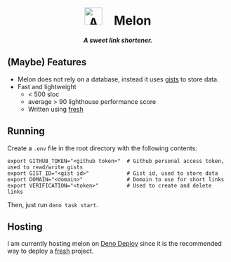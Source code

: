 # <div align="center"><img src="https://raw.githubusercontent.com/not-ivy/melon/master/static/watermelon.webp" alt="An oversimplified watermelon" width="40px" />&nbsp;&nbsp;&nbsp;&nbsp;Melon</div>

<div align="center"><b><i>A sweet link shortener.</i></b></div>

## (Maybe) Features

- Melon does not rely on a database, instead it uses [gists](https://gist.github.com/) to store data.
- Fast and lightweight 
  - < 500 sloc
  - average > 90 lighthouse performance score
  - Written using [fresh](https://fresh.deno.dev/)

## Running

Create a `.env` file in the root directory with the following contents:

```env
export GITHUB_TOKEN="<github token>"  # Github personal access token, used to read/write gists
export GIST_ID="<gist id>"            # Gist id, used to store data
export DOMAIN="<domain>"              # Domain to use for short links
export VERIFICATION="<token>"         # Used to create and delete links
```

Then, just run `deno task start`.


## Hosting

I am currently hosting melon on [Deno Deploy](https://deno.com) since it is the recommended way to deploy a [fresh](https://fresh.deno.dev/) project.
